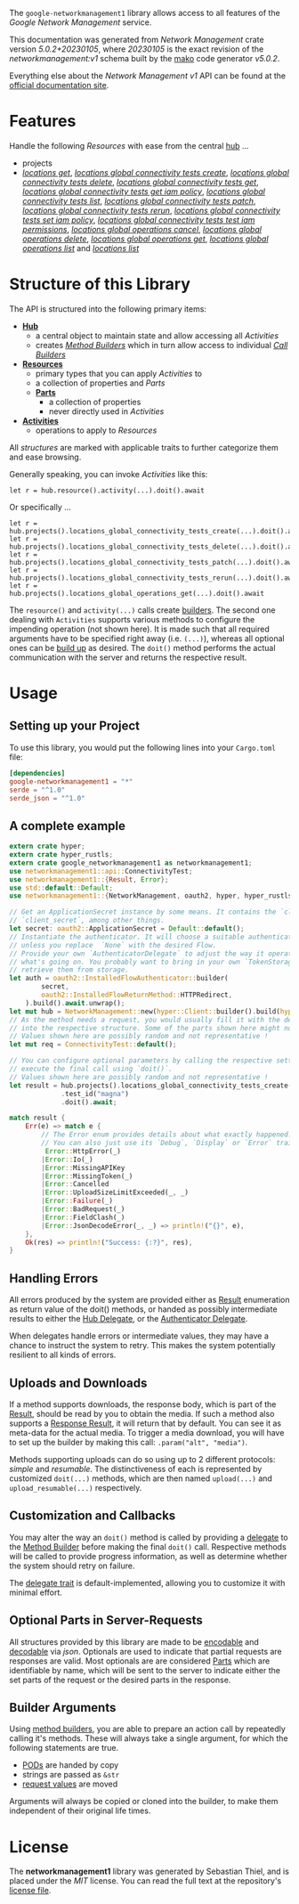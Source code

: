 <!---
DO NOT EDIT !
This file was generated automatically from 'src/generator/templates/api/README.md.mako'
DO NOT EDIT !
-->
The `google-networkmanagement1` library allows access to all features of the *Google Network Management* service.

This documentation was generated from *Network Management* crate version *5.0.2+20230105*, where *20230105* is the exact revision of the *networkmanagement:v1* schema built by the [mako](http://www.makotemplates.org/) code generator *v5.0.2*.

Everything else about the *Network Management* *v1* API can be found at the
[official documentation site](https://cloud.google.com/).
# Features

Handle the following *Resources* with ease from the central [hub](https://docs.rs/google-networkmanagement1/5.0.2+20230105/google_networkmanagement1/NetworkManagement) ... 

* projects
 * [*locations get*](https://docs.rs/google-networkmanagement1/5.0.2+20230105/google_networkmanagement1/api::ProjectLocationGetCall), [*locations global connectivity tests create*](https://docs.rs/google-networkmanagement1/5.0.2+20230105/google_networkmanagement1/api::ProjectLocationGlobalConnectivityTestCreateCall), [*locations global connectivity tests delete*](https://docs.rs/google-networkmanagement1/5.0.2+20230105/google_networkmanagement1/api::ProjectLocationGlobalConnectivityTestDeleteCall), [*locations global connectivity tests get*](https://docs.rs/google-networkmanagement1/5.0.2+20230105/google_networkmanagement1/api::ProjectLocationGlobalConnectivityTestGetCall), [*locations global connectivity tests get iam policy*](https://docs.rs/google-networkmanagement1/5.0.2+20230105/google_networkmanagement1/api::ProjectLocationGlobalConnectivityTestGetIamPolicyCall), [*locations global connectivity tests list*](https://docs.rs/google-networkmanagement1/5.0.2+20230105/google_networkmanagement1/api::ProjectLocationGlobalConnectivityTestListCall), [*locations global connectivity tests patch*](https://docs.rs/google-networkmanagement1/5.0.2+20230105/google_networkmanagement1/api::ProjectLocationGlobalConnectivityTestPatchCall), [*locations global connectivity tests rerun*](https://docs.rs/google-networkmanagement1/5.0.2+20230105/google_networkmanagement1/api::ProjectLocationGlobalConnectivityTestRerunCall), [*locations global connectivity tests set iam policy*](https://docs.rs/google-networkmanagement1/5.0.2+20230105/google_networkmanagement1/api::ProjectLocationGlobalConnectivityTestSetIamPolicyCall), [*locations global connectivity tests test iam permissions*](https://docs.rs/google-networkmanagement1/5.0.2+20230105/google_networkmanagement1/api::ProjectLocationGlobalConnectivityTestTestIamPermissionCall), [*locations global operations cancel*](https://docs.rs/google-networkmanagement1/5.0.2+20230105/google_networkmanagement1/api::ProjectLocationGlobalOperationCancelCall), [*locations global operations delete*](https://docs.rs/google-networkmanagement1/5.0.2+20230105/google_networkmanagement1/api::ProjectLocationGlobalOperationDeleteCall), [*locations global operations get*](https://docs.rs/google-networkmanagement1/5.0.2+20230105/google_networkmanagement1/api::ProjectLocationGlobalOperationGetCall), [*locations global operations list*](https://docs.rs/google-networkmanagement1/5.0.2+20230105/google_networkmanagement1/api::ProjectLocationGlobalOperationListCall) and [*locations list*](https://docs.rs/google-networkmanagement1/5.0.2+20230105/google_networkmanagement1/api::ProjectLocationListCall)




# Structure of this Library

The API is structured into the following primary items:

* **[Hub](https://docs.rs/google-networkmanagement1/5.0.2+20230105/google_networkmanagement1/NetworkManagement)**
    * a central object to maintain state and allow accessing all *Activities*
    * creates [*Method Builders*](https://docs.rs/google-networkmanagement1/5.0.2+20230105/google_networkmanagement1/client::MethodsBuilder) which in turn
      allow access to individual [*Call Builders*](https://docs.rs/google-networkmanagement1/5.0.2+20230105/google_networkmanagement1/client::CallBuilder)
* **[Resources](https://docs.rs/google-networkmanagement1/5.0.2+20230105/google_networkmanagement1/client::Resource)**
    * primary types that you can apply *Activities* to
    * a collection of properties and *Parts*
    * **[Parts](https://docs.rs/google-networkmanagement1/5.0.2+20230105/google_networkmanagement1/client::Part)**
        * a collection of properties
        * never directly used in *Activities*
* **[Activities](https://docs.rs/google-networkmanagement1/5.0.2+20230105/google_networkmanagement1/client::CallBuilder)**
    * operations to apply to *Resources*

All *structures* are marked with applicable traits to further categorize them and ease browsing.

Generally speaking, you can invoke *Activities* like this:

```Rust,ignore
let r = hub.resource().activity(...).doit().await
```

Or specifically ...

```ignore
let r = hub.projects().locations_global_connectivity_tests_create(...).doit().await
let r = hub.projects().locations_global_connectivity_tests_delete(...).doit().await
let r = hub.projects().locations_global_connectivity_tests_patch(...).doit().await
let r = hub.projects().locations_global_connectivity_tests_rerun(...).doit().await
let r = hub.projects().locations_global_operations_get(...).doit().await
```

The `resource()` and `activity(...)` calls create [builders][builder-pattern]. The second one dealing with `Activities` 
supports various methods to configure the impending operation (not shown here). It is made such that all required arguments have to be 
specified right away (i.e. `(...)`), whereas all optional ones can be [build up][builder-pattern] as desired.
The `doit()` method performs the actual communication with the server and returns the respective result.

# Usage

## Setting up your Project

To use this library, you would put the following lines into your `Cargo.toml` file:

```toml
[dependencies]
google-networkmanagement1 = "*"
serde = "^1.0"
serde_json = "^1.0"
```

## A complete example

```Rust
extern crate hyper;
extern crate hyper_rustls;
extern crate google_networkmanagement1 as networkmanagement1;
use networkmanagement1::api::ConnectivityTest;
use networkmanagement1::{Result, Error};
use std::default::Default;
use networkmanagement1::{NetworkManagement, oauth2, hyper, hyper_rustls, chrono, FieldMask};

// Get an ApplicationSecret instance by some means. It contains the `client_id` and 
// `client_secret`, among other things.
let secret: oauth2::ApplicationSecret = Default::default();
// Instantiate the authenticator. It will choose a suitable authentication flow for you, 
// unless you replace  `None` with the desired Flow.
// Provide your own `AuthenticatorDelegate` to adjust the way it operates and get feedback about 
// what's going on. You probably want to bring in your own `TokenStorage` to persist tokens and
// retrieve them from storage.
let auth = oauth2::InstalledFlowAuthenticator::builder(
        secret,
        oauth2::InstalledFlowReturnMethod::HTTPRedirect,
    ).build().await.unwrap();
let mut hub = NetworkManagement::new(hyper::Client::builder().build(hyper_rustls::HttpsConnectorBuilder::new().with_native_roots().https_or_http().enable_http1().enable_http2().build()), auth);
// As the method needs a request, you would usually fill it with the desired information
// into the respective structure. Some of the parts shown here might not be applicable !
// Values shown here are possibly random and not representative !
let mut req = ConnectivityTest::default();

// You can configure optional parameters by calling the respective setters at will, and
// execute the final call using `doit()`.
// Values shown here are possibly random and not representative !
let result = hub.projects().locations_global_connectivity_tests_create(req, "parent")
             .test_id("magna")
             .doit().await;

match result {
    Err(e) => match e {
        // The Error enum provides details about what exactly happened.
        // You can also just use its `Debug`, `Display` or `Error` traits
         Error::HttpError(_)
        |Error::Io(_)
        |Error::MissingAPIKey
        |Error::MissingToken(_)
        |Error::Cancelled
        |Error::UploadSizeLimitExceeded(_, _)
        |Error::Failure(_)
        |Error::BadRequest(_)
        |Error::FieldClash(_)
        |Error::JsonDecodeError(_, _) => println!("{}", e),
    },
    Ok(res) => println!("Success: {:?}", res),
}

```
## Handling Errors

All errors produced by the system are provided either as [Result](https://docs.rs/google-networkmanagement1/5.0.2+20230105/google_networkmanagement1/client::Result) enumeration as return value of
the doit() methods, or handed as possibly intermediate results to either the 
[Hub Delegate](https://docs.rs/google-networkmanagement1/5.0.2+20230105/google_networkmanagement1/client::Delegate), or the [Authenticator Delegate](https://docs.rs/yup-oauth2/*/yup_oauth2/trait.AuthenticatorDelegate.html).

When delegates handle errors or intermediate values, they may have a chance to instruct the system to retry. This 
makes the system potentially resilient to all kinds of errors.

## Uploads and Downloads
If a method supports downloads, the response body, which is part of the [Result](https://docs.rs/google-networkmanagement1/5.0.2+20230105/google_networkmanagement1/client::Result), should be
read by you to obtain the media.
If such a method also supports a [Response Result](https://docs.rs/google-networkmanagement1/5.0.2+20230105/google_networkmanagement1/client::ResponseResult), it will return that by default.
You can see it as meta-data for the actual media. To trigger a media download, you will have to set up the builder by making
this call: `.param("alt", "media")`.

Methods supporting uploads can do so using up to 2 different protocols: 
*simple* and *resumable*. The distinctiveness of each is represented by customized 
`doit(...)` methods, which are then named `upload(...)` and `upload_resumable(...)` respectively.

## Customization and Callbacks

You may alter the way an `doit()` method is called by providing a [delegate](https://docs.rs/google-networkmanagement1/5.0.2+20230105/google_networkmanagement1/client::Delegate) to the 
[Method Builder](https://docs.rs/google-networkmanagement1/5.0.2+20230105/google_networkmanagement1/client::CallBuilder) before making the final `doit()` call. 
Respective methods will be called to provide progress information, as well as determine whether the system should 
retry on failure.

The [delegate trait](https://docs.rs/google-networkmanagement1/5.0.2+20230105/google_networkmanagement1/client::Delegate) is default-implemented, allowing you to customize it with minimal effort.

## Optional Parts in Server-Requests

All structures provided by this library are made to be [encodable](https://docs.rs/google-networkmanagement1/5.0.2+20230105/google_networkmanagement1/client::RequestValue) and 
[decodable](https://docs.rs/google-networkmanagement1/5.0.2+20230105/google_networkmanagement1/client::ResponseResult) via *json*. Optionals are used to indicate that partial requests are responses 
are valid.
Most optionals are are considered [Parts](https://docs.rs/google-networkmanagement1/5.0.2+20230105/google_networkmanagement1/client::Part) which are identifiable by name, which will be sent to 
the server to indicate either the set parts of the request or the desired parts in the response.

## Builder Arguments

Using [method builders](https://docs.rs/google-networkmanagement1/5.0.2+20230105/google_networkmanagement1/client::CallBuilder), you are able to prepare an action call by repeatedly calling it's methods.
These will always take a single argument, for which the following statements are true.

* [PODs][wiki-pod] are handed by copy
* strings are passed as `&str`
* [request values](https://docs.rs/google-networkmanagement1/5.0.2+20230105/google_networkmanagement1/client::RequestValue) are moved

Arguments will always be copied or cloned into the builder, to make them independent of their original life times.

[wiki-pod]: http://en.wikipedia.org/wiki/Plain_old_data_structure
[builder-pattern]: http://en.wikipedia.org/wiki/Builder_pattern
[google-go-api]: https://github.com/google/google-api-go-client

# License
The **networkmanagement1** library was generated by Sebastian Thiel, and is placed 
under the *MIT* license.
You can read the full text at the repository's [license file][repo-license].

[repo-license]: https://github.com/Byron/google-apis-rsblob/main/LICENSE.md

